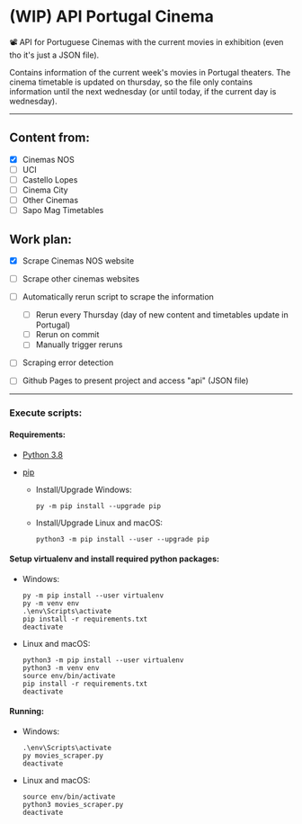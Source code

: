 # (WIP) API Portugal Cinema

📽️ API for Portuguese Cinemas with the current movies in exhibition (even tho it's just a JSON file).

Contains information of the current week's movies in Portugal theaters. The cinema timetable is updated on thursday, so the file only contains information until the next wednesday (or until today, if the current day is wednesday).

---

## Content from:
- [x] Cinemas NOS
- [ ] UCI
- [ ] Castello Lopes
- [ ] Cinema City
- [ ] Other Cinemas
- [ ] Sapo Mag Timetables

## Work plan:
- [x] Scrape Cinemas NOS website
- [ ] Scrape other cinemas websites
- [ ] Automatically rerun script to scrape the information
  - [ ] Rerun every Thursday (day of new content and timetables update in Portugal)
  - [ ] Rerun on commit
  - [ ] Manually trigger reruns
- [ ] Scraping error detection
- [ ] Github Pages to present project and access "api" (JSON file)


---

### Execute scripts:
#### Requirements:
- [Python 3.8](https://www.python.org/)
- [pip](https://pypi.org/project/pip/)

    - Install/Upgrade Windows: 
  
      `py -m pip install --upgrade pip`

    - Install/Upgrade Linux and macOS: 
  
      `python3 -m pip install --user --upgrade pip`

#### Setup virtualenv and install required python packages:
- Windows:
  
  ```
  py -m pip install --user virtualenv
  py -m venv env
  .\env\Scripts\activate
  pip install -r requirements.txt
  deactivate
  ```

- Linux and macOS:
  
  ```
  python3 -m pip install --user virtualenv
  python3 -m venv env
  source env/bin/activate
  pip install -r requirements.txt
  deactivate
  ```

#### Running:

- Windows:
  
  ```
  .\env\Scripts\activate
  py movies_scraper.py
  deactivate
  ```

- Linux and macOS:
  
  ```
  source env/bin/activate
  python3 movies_scraper.py
  deactivate
  ```
